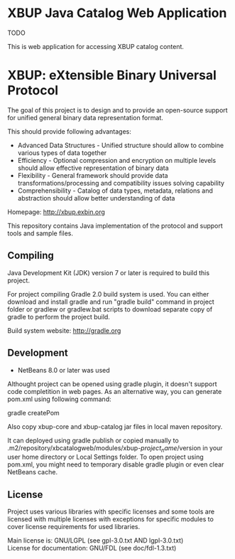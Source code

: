 XBUP Java Catalog Web Application
=================================

TODO

This is web application for accessing XBUP catalog content.

XBUP: eXtensible Binary Universal Protocol
==========================================

The goal of this project is to design and to provide an open-source support for unified general binary data representation format.

This should provide following advantages:

 * Advanced Data Structures - Unified structure should allow to combine various types of data together
 * Efficiency - Optional compression and encryption on multiple levels should allow effective representation of binary data
 * Flexibility - General framework should provide data transformations/processing and compatibility issues solving capability
 * Comprehensibility - Catalog of data types, metadata, relations and abstraction should allow better understanding of data

Homepage: http://xbup.exbin.org  

This repository contains Java implementation of the protocol and support tools and sample files.

Compiling
---------

Java Development Kit (JDK) version 7 or later is required to build this project.

For project compiling Gradle 2.0 build system is used. You can either download and install gradle and run "gradle build" command in project folder or gradlew or gradlew.bat scripts to download separate copy of gradle to perform the project build.

Build system website: http://gradle.org

Development
-----------

 * NetBeans 8.0 or later was used

Althought project can be opened using gradle plugin, it doesn't support code completition in web pages. As an alternative way, you can generate pom.xml using following command:

gradle createPom

Also copy xbup-core and xbup-catalog jar files in local maven repository.

It can deployed using gradle publish or copied manually to .m2/repository/xbcatalogweb/modules/xbup-$project_name/$version in your user home directory or Local Settings folder.
To open project using pom.xml, you might need to temporary disable gradle plugin or even clear NetBeans cache.

License
-------

Project uses various libraries with specific licenses and some tools are licensed with multiple licenses with exceptions for specific modules to cover license requirements for used libraries.

Main license is: GNU/LGPL (see gpl-3.0.txt AND lgpl-3.0.txt)  
License for documentation: GNU/FDL (see doc/fdl-1.3.txt)  
